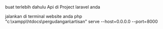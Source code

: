 buat terlebih dahulu Api di Project laravel anda

jalankan di terminal website anda
php "c:\xampp\htdocs\pergudangan\artisan" serve --host=0.0.0.0 --port=8000  
